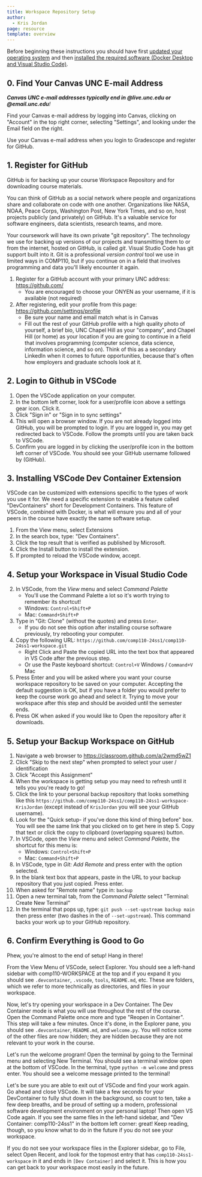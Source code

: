 ```yaml
---
title: Workspace Repository Setup
author:
  - Kris Jordan
page: resource
template: overview
---
```


Before beginning these instructions you should have first [updated your operating system](/resources/setup/os-update.html) and then [installed the required software (Docker Desktop and Visual Studio Code)](/resources/setup/software.html).

## 0. Find Your Canvas UNC E-mail Address

_**Canvas UNC e-mail addresses typically end in @live.unc.edu or @email.unc.edu**!_

Find your Canvas e-mail address by logging into Canvas, clicking on "Account" in the top right corner, selecting "Settings", and looking under the Email field on the right.

Use your Canvas e-mail address when you login to Gradescope and register for GitHub.

## 1. Register for GitHub

GitHub is for backing up your course Workspace Repository and for downloading course materials.

You can think of GitHub as a social network where people and organizations share and collaborate on code with one another. Organizations like NASA, NOAA, Peace Corps, Washington Post, New York Times, and so on, host projects publicly (and privately) on GitHub. It's a valuable service for software engineers, data scientists, research teams, and more.

Your coursework will have its own private "git repository". The technology we use for backing up versions of our projects and transmitting them to or from the internet, hosted on GitHub, is called _git_. Visual Studio Code has git support built into it. Git is a professional _version control_ tool we use in limited ways in COMP110, but if you continue on in a field that involves programming and data you'll likely encounter it again.

1. Register for a GitHub account with your primary UNC address: <a href="https://github.com/" target="_blank">https://github.com/</a>
   - You are encouraged to choose your ONYEN as your username, if it is available (not required)
2. After registering, edit your profile from this page: <a href="https://github.com/settings/profile" target="_blank">https://github.com/settings/profile</a>
   - Be sure your name and email match what is in Canvas
   - Fill out the rest of your GitHub profile with a high quality photo of yourself, a brief bio, UNC Chapel Hill as your "company", and Chapel Hill (or home) as your location if you are going to continue in a field that involves programming (computer science, data science, information science, and so on). Think of this as a secondary LinkedIn when it comes to future opportunities, because that's often how employers and graduate schools look at it.

## 2. Login to Github in VSCode

1. Open the VSCode application on your computer.
2. In the bottom left corner, look for a user/profile icon above a settings gear icon. Click it.
3. Click "Sign in" or "Sign in to sync settings"
4. This will open a browser window. If you are not already logged into GitHub, you will be prompted to login. If you are logged in, you may get redirected back to VSCode. Follow the prompts until you are taken back to VSCode.
5. Confirm you are logged in by clicking the user/profile icon in the bottom left corner of VSCode. You should see your GitHub username followed by (GitHub).

## 3. Installing VSCode Dev Container Extension

VSCode can be customized with extensions specific to the types of work you use it for. We need a specific extension to enable a feature called "DevContainers" short for Development Containers. This feature of VSCode, combined with Docker, is what will ensure you and all of your peers in the course have exactly the same software setup.

1. From the View menu, select Extensions
2. In the search box, type: "Dev Containers".
3. Click the top result that is verified as published by Microsoft.
4. Click the Install button to install the extension.
5. If prompted to reload the VSCode window, accept.

## 4. Setup your Workspace in Visual Studio Code

2. In VSCode, from the _View_ menu and select _Command Palette_
   - You'll use the Command Palette a lot so it's worth trying to remember its shortcut!
   - Windows: `Control+Shift+P`
   - Mac: `Command+Shift+P`
3. Type in "Git: Clone" (without the quotes) and press `Enter`.
   - If you do not see this option after installing course software previously, try rebooting your computer.
4. Copy the following URL: `https://github.com/comp110-24ss1/comp110-24ss1-workspace.git`
   - Right Click and Paste the copied URL into the text box that appeared in VS Code after the previous step.
   - Or use the Paste keyboard shortcut: `Control+V` Windows / `Command+V` Mac
5. Press Enter and you will be asked where you want your course workspace repository to be saved on your computer. Accepting the default suggestion is OK, but if you have a folder you would prefer to keep the course work go ahead and select it. Trying to move your workspace after this step and should be avoided until the semester ends.
6. Press OK when asked if you would like to Open the repository after it downloads.

## 5. Setup your Backup Workspace on GitHub

1. Navigate a web browser to <a href="https://classroom.github.com/a/2wmd5wZ1" target="_blank">https://classroom.github.com/a/2wmd5wZ1</a>
2. Click "Skip to the next step" when prompted to select your user / identification
3. Click "Accept this Assignment"
4. When the workspace is getting setup you may need to refresh until it tells you you're ready to go!
5. Click the link to your personal backup repository that looks something like this `https://github.com/comp110-24ss1/comp110-24ss1-workspace-KrisJordan` (except instead of `KrisJordan` you will see your GitHub username).
6. Look for the "Quick setup- if you've done this kind of thing before" box. You will see the same link that you clicked on to get here in step 5. Copy that text or click the copy to clipboard (overlapping squares) button.
7. In VSCode, open the _View_ menu and select _Command Palette_, the shortcut for this menu is:
   - Windows: `Control+Shift+P`
   - Mac: `Command+Shift+P`
8. In VSCode, type in _Git: Add Remote_ and press enter with the option selected.
9. In the blank text box that appears, paste in the URL to your backup repository that you just copied. Press enter.
10. When asked for "Remote name" type in: `backup`
11. Open a new terminal tab, from the _Command Palette_ select "Terminal: Create New Terminal"
11. In the terminal that pops up, type: `git push --set-upstream backup main` then press enter (two dashes in the of `--set-upstream`). This command backs your work up to your GitHub repository.

## 6. Confirm Everything is Good to Go

Phew, you're almost to the end of setup! Hang in there!

From the View Menu of VSCode, select Explorer. You should see a left-hand sidebar with comp110-WORKSPACE at the top and if you expand it you should see `.devcontainer`,  `.vscode`, `tools`, `README.md`, etc. These are folders, which we refer to more technically as directories, and files in your workspace.

Now, let's try opening your workspace in a Dev Container. The Dev Container mode is what you will use throughout the rest of the course. Open the Command Palette once more and type "Reopen in Container". This step will take a few minutes. Once it's done, in the Explorer pane, you should see `.devcontainer`, `README.md`, and `welcome.py`. You will notice some of the other files are now hidden; they are hidden because they are not relevant to your work in the course.

Let's run the welcome program! Open the terminal by going to the Terminal menu and selecting New Terminal. You should see a terminal window open at the bottom of VSCode. In the terminal, type `python -m welcome` and press enter. You should see a welcome message printed to the terminal!

Let's be sure you are able to exit out of VSCode and find your work again. Go ahead and close VSCode. It will take a few seconds for your DevContainer to fully shut down in the background, so count to ten, take a few deep breaths, and be proud of setting up a modern, professional software development environment on your personal laptop! Then open VS Code again. If you see the same files in the left-hand sidebar, and "Dev Container: comp110-24ss1" in the bottom left corner: great! Keep reading, though, so you know what to do in the future if you do not see your workspace.

If you do not see your workspace files in the Explorer sidebar, go to File, select Open Recent, and look for the topmost entry that has `comp110-24ss1-workspace` in it and ends in `[Dev Container]` and select it. This is how you can get back to your workspace most easily in the future.